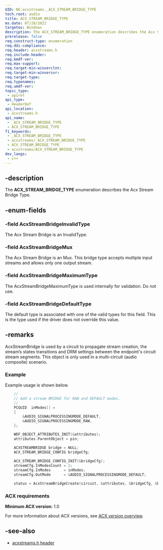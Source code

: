 ```yaml
---
UID: NE:acxstreams._ACX_STREAM_BRIDGE_TYPE
tech.root: audio
title: ACX_STREAM_BRIDGE_TYPE
ms.date: 07/28/2022
targetos: Windows
description: The ACX_STREAM_BRIDGE_TYPE enumeration describes the Acx Stream Bridge Type.
prerelease: false
req.construct-type: enumeration
req.ddi-compliance: 
req.header: acxstreams.h
req.include-header: 
req.kmdf-ver: 
req.max-support: 
req.target-min-winverclnt: 
req.target-min-winversvr: 
req.target-type: 
req.typenames: 
req.umdf-ver: 
topic_type:
 - apiref
api_type:
 - HeaderDef
api_location:
 - acxstreams.h
api_name:
 - _ACX_STREAM_BRIDGE_TYPE
 - ACX_STREAM_BRIDGE_TYPE
f1_keywords:
 - _ACX_STREAM_BRIDGE_TYPE
 - acxstreams/_ACX_STREAM_BRIDGE_TYPE
 - ACX_STREAM_BRIDGE_TYPE
 - acxstreams/ACX_STREAM_BRIDGE_TYPE
dev_langs:
 - c++
---
```


## -description

The **ACX_STREAM_BRIDGE_TYPE** enumeration describes the Acx Stream Bridge Type.

## -enum-fields

### -field AcxStreamBridgeInvalidType

The Acx Stream Bridge is an InvalidType.

### -field AcxStreamBridgeMux

The Acx Stream Bridge is an Mux. This bridge type accepts multiple input streams and allows only one output stream.

### -field AcxStreamBridgeMaximumType

The AcxStreamBridgeMaximumType is used internally for validation. Do not use.

### -field AcxStreamBridgeDefaultType

The default type is associated with one of the valid types for this field. This is the type used if the driver does not override this value.

## -remarks

AcxStreamBridge is used by a circuit to propagate stream creation, the stream’s states transitions and DRM settings between the endpoint's circuit stream segments. This object is only used in a multi-circuit (audio composite) scenario.

### Example

Example usage is shown below.

```cpp
    //
    // Add a stream BRIDGE for RAW and DEFAULT modes.
    //
    PCGUID  inModes[] = 
    {
        &AUDIO_SIGNALPROCESSINGMODE_DEFAULT, 
        &AUDIO_SIGNALPROCESSINGMODE_RAW,
    };

    WDF_OBJECT_ATTRIBUTES_INIT(&attributes);
    attributes.ParentObject = pin;

    ACXSTREAMBRIDGE bridge = NULL;
    ACX_STREAM_BRIDGE_CONFIG bridgeCfg;
 
    ACX_STREAM_BRIDGE_CONFIG_INIT(&bridgeCfg);
    streamCfg.InModesCount = 2;
    streamCfg.InModes      = inModes; 
    streamCfg.OutMode      = &AUDIO_SIGNALPROCESSINGMODE_DEFAULT;

    status = AcxStreamBridgeCreate(circuit, &attributes, &bridgeCfg, &bridge);
```


### ACX requirements

**Minimum ACX version:** 1.0

For more information about ACX versions, see [ACX version overview](/windows-hardware/drivers/audio/acx-version-overview).

## -see-also

- [acxstreams.h header](index.md)
